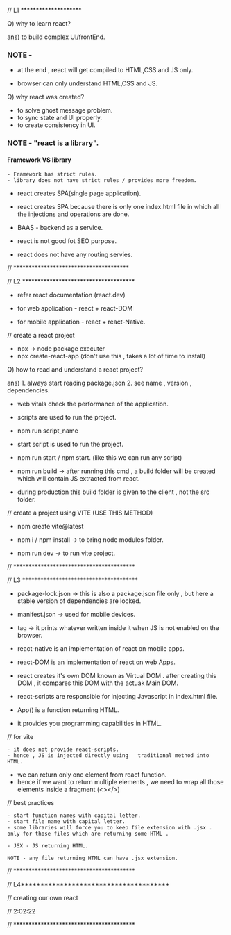// L1 ********************

Q) why to learn react?

ans) to build complex UI/frontEnd.

### NOTE - 
- at the end , react will get compiled to HTML,CSS and JS only.

- browser can only understand HTML,CSS and JS.

Q) why react was created?

- to solve ghost message problem.
- to sync state and UI properly.
- to create consistency in UI.

### NOTE - "react is a library".

#### Framework VS library

    - Framework has strict rules.
    - library does not have strict rules / provides more freedom.

- react creates SPA(single page application).

- react creates SPA because there is only one index.html file in which all the injections and operations are done.


- BAAS - backend as a service.

- react is not good fot SEO purpose.
- react does not have any routing servies.

// **************************************


// L2 *************************************

- refer react documentation (react.dev)

- for web application - react + react-DOM
- for mobile application - react + react-Native.

// create a react project

- npx -> node package executer
- npx create-react-app (don't use this , takes a lot of time to install)

Q) how to read and understand a react project?

ans) 1. always start reading package.json
     2. see name , version , dependencies.

- web vitals check the performance of the application.
- scripts are used to run the project.
- npm run script_name
- start script is used to run the project.
- npm run start / npm start. (like this we can run any script)

- npm run build -> after running this cmd , a build folder will be created which will contain JS extracted from react.

- during production this build folder is given to the client , not the src folder.

// create a project using VITE (USE THIS METHOD)

- npm create vite@latest

- npm i / npm install -> to bring node modules folder.

- npm run dev -> to run vite project.


// ****************************************


// L3 **************************************

- package-lock.json -> this is also a package.json file only , but here a stable version of dependencies are locked.

- manifest.json -> used for mobile devices.

- <noscript> tag -> it prints whatever written inside it when JS is not enabled on the browser.

- react-native is an implementation of react on mobile apps.

- react-DOM is an implementation of react on web Apps.

- react creates it's own DOM known as Virtual DOM . after creating this DOM , it compares this DOM with the actuak Main DOM.

- react-scripts are responsible for injecting Javascript in index.html file.

- App() is a function returning HTML.
- it provides you programming capabilities in HTML.

// for vite 

    - it does not provide react-scripts.
    - hence , JS is injected directly using   traditional method into HTML.

- we can return only one element from react function.
- hence if we want to return multiple elements , we need to wrap all those elements inside a fragment (<></>)

// best practices
    
    - start function names with capital letter.
    - start file name with capital letter.
    - some libraries will force you to keep file extension with .jsx . only for those files which are returning some HTML .
    
    - JSX - JS returning HTML.

    NOTE - any file returning HTML can have .jsx extension.

// ****************************************




// L4**************************************

// creating our own react

// 2:02:22




// ****************************************